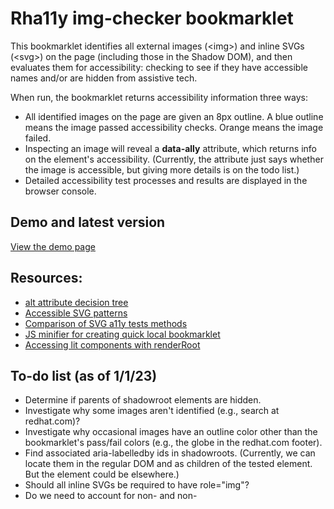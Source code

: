 # Rha11y img-checker bookmarklet

This bookmarklet identifies all external images (&lt;img&gt;) and inline SVGs (&lt;svg&gt;) on the page (including those in the Shadow DOM), and then evaluates them for accessibility: checking to see if they have accessible names and/or are hidden from assistive tech.

When run, the bookmarklet returns accessibility information three ways:

- All identified images on the page are given an 8px outline. A blue outline means the image passed accessibility checks. Orange means the image failed.
- Inspecting an image will reveal a **data-ally** attribute, which returns info on the element's accessibility. (Currently, the attribute just says whether the image is accessible, but giving more details is on the todo list.)
- Detailed accessibility test processes and results are displayed in the browser console.

## Demo and latest version

[View the demo page](https://rha11y-img.netlify.app/)

## Resources:

- [alt attribute decision tree](https://www.w3.org/WAI/tutorials/images/decision-tree/)
- [Accessible SVG patterns](https://www.smashingmagazine.com/2021/05/accessible-svg-patterns-comparison/)
- [Comparison of SVG a11y tests methods](https://weboverhauls.github.io/demos/svg/)
- [JS minifier for creating quick local bookmarklet](https://www.toptal.com/developers/javascript-minifier)
- [Accessing lit components with renderRoot](https://lit.dev/docs/components/shadow-dom/)

## To-do list (as of 1/1/23)

- Determine if parents of shadowroot elements are hidden.
- Investigate why some images aren't identified (e.g., search at redhat.com)?
- Investigate why occasional images have an outline color other than the bookmarklet's pass/fail colors (e.g., the globe in the redhat.com footer).
- Find associated aria-labelledby ids in shadowroots. (Currently, we can locate them in the regular DOM and as children of the tested element. But the element could be elsewhere.)
- Should all inline SVGs be required to have role="img"?
- Do we need to account for non-<img> and non-<svg> elements with role="img"?
